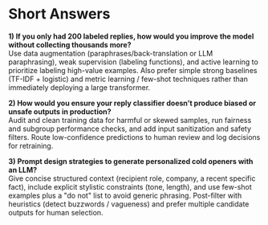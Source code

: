 # Short Answers

**1) If you only had 200 labeled replies, how would you improve the model without collecting thousands more?**  
Use data augmentation (paraphrases/back-translation or LLM paraphrasing), weak supervision (labeling functions), and active learning to prioritize labeling high-value examples. Also prefer simple strong baselines (TF-IDF + logistic) and metric learning / few-shot techniques rather than immediately deploying a large transformer.

**2) How would you ensure your reply classifier doesn’t produce biased or unsafe outputs in production?**  
Audit and clean training data for harmful or skewed samples, run fairness and subgroup performance checks, and add input sanitization and safety filters. Route low-confidence predictions to human review and log decisions for retraining.

**3) Prompt design strategies to generate personalized cold openers with an LLM?**  
Give concise structured context (recipient role, company, a recent specific fact), include explicit stylistic constraints (tone, length), and use few-shot examples plus a "do not" list to avoid generic phrasing. Post-filter with heuristics (detect buzzwords / vagueness) and prefer multiple candidate outputs for human selection.
